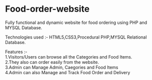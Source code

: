 # Food-order-website
Fully functional and dynamic website for food ordering using PHP and MYSQL Database.<br />

Technologies used :- HTML5,CSS3,Procedural PHP,MYSQL Relational Database.<br />

Features :- <br />
1.Visitors/Users can browse all the Categories and Food Items.<br />
2.They also can order easily from the website.<br />
3.Admin can Manage Admin, Caegories and Food Items<br />
4.Admin can also Manage and Track Food Order and Delivery <br />
